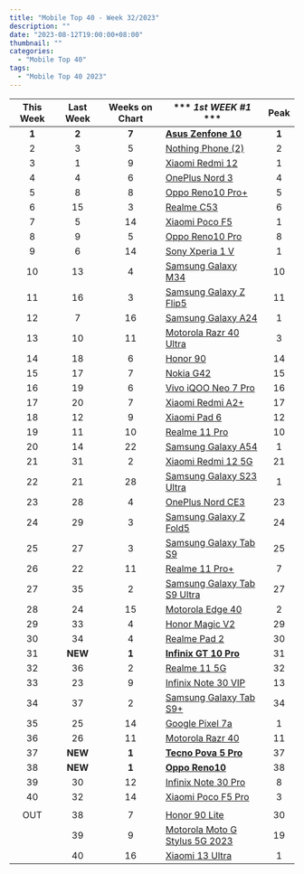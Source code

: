 ```yaml
---
title: "Mobile Top 40 - Week 32/2023"
description: ""
date: "2023-08-12T19:00:00+08:00"
thumbnail: ""
categories:
  - "Mobile Top 40"
tags:
  - "Mobile Top 40 2023"
---
```

<!--more-->
|**This Week**|**Last Week**|**Weeks on Chart**|*** *1st WEEK #1* ***|**Peak**|
|:----:|:----:|:----:|----|:----:|
|**1**|**2**|**7**|**[Asus Zenfone 10](https://www.gsmarena.com/asus_zenfone_10-12380.php)**|**1**|
|2|3|5|[Nothing Phone (2)](https://www.gsmarena.com/nothing_phone_(2)-12386.php)|2|
|3|1|9|[Xiaomi Redmi 12](https://www.gsmarena.com/xiaomi_redmi_12-12328.php)|1|
|4|4|6|[OnePlus Nord 3](https://www.gsmarena.com/oneplus_nord_3-12135.php)|4|
|5|8|8|[Oppo Reno10 Pro+](https://www.gsmarena.com/oppo_reno10_pro+-12275.php)|5|
|6|15|3|[Realme C53](https://www.gsmarena.com/realme_c53-12310.php)|6|
|7|5|14|[Xiaomi Poco F5](https://www.gsmarena.com/xiaomi_poco_f5-12258.php)|1|
|8|9|5|[Oppo Reno10 Pro](https://www.gsmarena.com/oppo_reno10_pro-12413.php)|8|
|9|6|14|[Sony Xperia 1 V](https://www.gsmarena.com/sony_xperia_1_v-12263.php)|1|
|10|13|4|[Samsung Galaxy M34](https://www.gsmarena.com/samsung_galaxy_m34_5g-11290.php)|10|
|11|16|3|[Samsung Galaxy Z Flip5](https://www.gsmarena.com/samsung_galaxy_z_flip5-12252.php)|11|
|12|7|16|[Samsung Galaxy A24](https://www.gsmarena.com/samsung_galaxy_a24_4g-12176.php)|1|
|13|10|11|[Motorola Razr 40 Ultra](https://www.gsmarena.com/motorola_razr_40_ultra-12169.php)|3|
|14|18|6|[Honor 90](https://www.gsmarena.com/honor_90-12297.php)|14|
|15|17|7|[Nokia G42](https://www.gsmarena.com/nokia_g42-12381.php)|15|
|16|19|6|[Vivo iQOO Neo 7 Pro](https://www.gsmarena.com/vivo_iqoo_neo_7_pro-12364.php)|16|
|17|20|7|[Xiaomi Redmi A2+](https://www.gsmarena.com/xiaomi_redmi_a2+-12197.php)|17|
|18|12|9|[Xiaomi Pad 6](https://www.gsmarena.com/xiaomi_pad_6-12237.php)|12|
|19|11|10|[Realme 11 Pro](https://www.gsmarena.com/realme_11_pro-12261.php)|10|
|20|14|22|[Samsung Galaxy A54](https://www.gsmarena.com/samsung_galaxy_a54-12070.php)|1|
|21|31|2|[Xiaomi Redmi 12 5G](https://www.gsmarena.com/xiaomi_redmi_12_5g-12446.php)|21|
|22|21|28|[Samsung Galaxy S23 Ultra](https://www.gsmarena.com/samsung_galaxy_s23_ultra-12024.php)|1|
|23|28|4|[OnePlus Nord CE3](https://www.gsmarena.com/oneplus_nord_ce3-11977.php)|23|
|24|29|3|[Samsung Galaxy Z Fold5](https://www.gsmarena.com/samsung_galaxy_z_fold5-12418.php)|24|
|25|27|3|[Samsung Galaxy Tab S9](https://www.gsmarena.com/samsung_galaxy_tab_s9-12439.php)|25|
|26|22|11|[Realme 11 Pro+](https://www.gsmarena.com/realme_11_pro+-12246.php)|7|
|27|35|2|[Samsung Galaxy Tab S9 Ultra](https://www.gsmarena.com/samsung_galaxy_tab_s9_ultra-12217.php)|27|
|28|24|15|[Motorola Edge 40](https://www.gsmarena.com/motorola_edge_40-12204.php)|2|
|29|33|4|[Honor Magic V2](https://www.gsmarena.com/honor_magic_v2-12383.php)|29|
|30|34|4|[Realme Pad 2](https://www.gsmarena.com/realme_pad_2-12426.php)|30|
|31|**NEW**|**1**|**[Infinix GT 10 Pro](https://www.gsmarena.com/infinix_gt_10_pro-12451.php)**|31|
|32|36|2|[Realme 11 5G](https://www.gsmarena.com/realme_11_5g-12444.php)|32|
|33|23|9|[Infinix Note 30 VIP](https://www.gsmarena.com/infinix_note_30_vip-12365.php)|13|
|34|37|2|[Samsung Galaxy Tab S9+](https://www.gsmarena.com/samsung_galaxy_tab_s9+-12440.php)|34|
|35|25|14|[Google Pixel 7a](https://www.gsmarena.com/google_pixel_7a-12170.php)|1|
|36|26|11|[Motorola Razr 40](https://www.gsmarena.com/motorola_razr_40-12311.php)|11|
|37|**NEW**|**1**|**[Tecno Pova 5 Pro](https://www.gsmarena.com/tecno_pova_5_pro-12448.php)**|37|
|38|**NEW**|**1**|**[Oppo Reno10](https://www.gsmarena.com/oppo_reno10-12414.php)**|38|
|39|30|12|[Infinix Note 30 Pro](https://www.gsmarena.com/infinix_note_30_pro-12273.php)|8|
|40|32|14|[Xiaomi Poco F5 Pro](https://www.gsmarena.com/xiaomi_poco_f5_pro-12257.php)|3|
||||||
|OUT|38|7|[Honor 90 Lite](https://www.gsmarena.com/honor_90_lite-12377.php)|30|
||39|9|[Motorola Moto G Stylus 5G 2023](https://www.gsmarena.com/motorola_moto_g_stylus_5g_(2023)-12301.php)|19|
||40|16|[Xiaomi 13 Ultra](https://www.gsmarena.com/xiaomi_13_ultra-12236.php)|1|